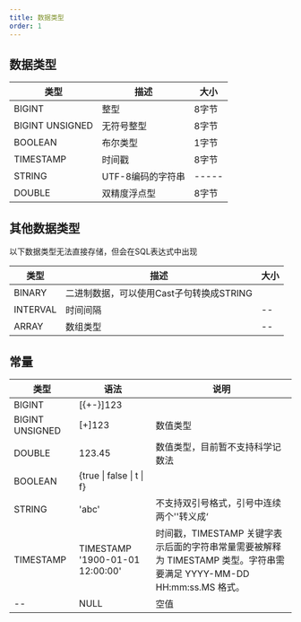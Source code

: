 ```yaml
---
title: 数据类型
order: 1
---
```


## 数据类型

| 类型              | 描述              | 大小  |
|-----------------| ----------------- | ----- |
| BIGINT          | 整型              | 8字节 |
| BIGINT UNSIGNED | 无符号整型        | 8字节 |
| BOOLEAN         | 布尔类型          | 1字节 |
| TIMESTAMP       | 时间戳            | 8字节 |
| STRING          | UTF-8编码的字符串 | ----- |
| DOUBLE          | 双精度浮点型      | 8字节 |

## 其他数据类型

以下数据类型无法直接存储，但会在SQL表达式中出现

| 类型 | 描述 | 大小 |
|----------|-------------| -- |
| BINARY | 二进制数据，可以使用Cast子句转换成STRING | |
| INTERVAL | 时间间隔 | -- |
|ARRAY | 数组类型 |-- |

## 常量

| 类型              | 语法                                    | 说明                                                                                |
|-----------------|---------------------------------------|-----------------------------------------------------------------------------------|
| BIGINT          | \[{+\-}\]123                          |                                                                                   |      数值类型                |
| BIGINT UNSIGNED | \[+]123                               | 数值类型                                                                              |
| DOUBLE          | 123.45                                | 数值类型，目前暂不支持科学记数法                                                                  |
| BOOLEAN         | {true &#124; false &#124; t &#124; f} |                                                                                   |
| STRING          | 'abc'                                 | 不支持双引号格式，引号中连续两个''转义成‘                                                            |
| TIMESTAMP       | TIMESTAMP '1900-01-01 12:00:00'       | 时间戳，TIMESTAMP 关键字表示后面的字符串常量需要被解释为 TIMESTAMP 类型。字符串需要满足 YYYY-MM-DD HH:mm:ss.MS 格式。 |
| --              | NULL                                  | 空值                                                                                |

